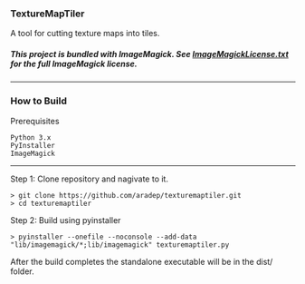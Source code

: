 
### TextureMapTiler
A tool for cutting texture maps into tiles.

##### This project is bundled with **ImageMagick**. See [ImageMagickLicense.txt](./ImageMagickLicense.txt) for the full ImageMagick license.

---------------
### How to Build

Prerequisites

    Python 3.x
    PyInstaller
    ImageMagick

---------------

Step 1: Clone repository and nagivate to it.

	> git clone https://github.com/aradep/texturemaptiler.git
	> cd texturemaptiler

Step 2: Build using pyinstaller

	> pyinstaller --onefile --noconsole --add-data "lib/imagemagick/*;lib/imagemagick" texturemaptiler.py

After the build completes the standalone executable will be in the dist/ folder.
